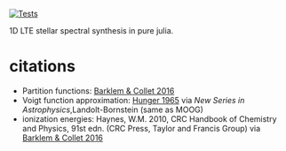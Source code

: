 [![Tests](https://github.com/ajwheeler/SSSynth.jl/actions/workflows/Test.yml/badge.svg)](https://github.com/ajwheeler/SSSynth.jl/actions/workflows/Test.yml)

1D LTE stellar spectral synthesis in pure julia.

# citations
 - Partition functions: [Barklem & Collet 2016](https://ui.adsabs.harvard.edu/abs/2016A%26A...588A..96B/abstract)
 - Voigt function approximation: [Hunger 1965](https://ui.adsabs.harvard.edu/abs/1956ZA.....39...36H/abstract) via _New Series in Astrophysics_,Landolt-Bornstein (same as MOOG)
 - ionization energies: Haynes, W.M. 2010, CRC Handbook of Chemistry and Physics, 91st edn. (CRC Press, Taylor and Francis Group) via [Barklem & Collet 2016](https://ui.adsabs.harvard.edu/abs/2016A%26A...588A..96B/abstract)
